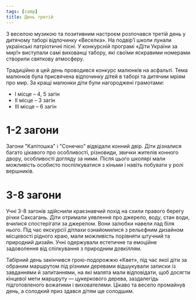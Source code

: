 ```yaml
---
tags: [camp]
title: День третій
---
```


З веселою музикою та позитивним настроєм розпочався третій день у дитячому таборі відпочинку «Веселка». На подвір’ї школи лунали українські патріотичні пісні. У конкурсній програмі «Діти України за мир!» виступали самі вихованці табору, які своїми яскравими номерами створили святкову атмосферу.

Традиційно в цей день проводився конкурс малюнків на асфальті. Тема малюнків була присвячена відпочинку дітей в таборі та дитячим мріям про мир. За кращі малюнки діти були нагороджені грамотами:

- І місце – 4, 5 загін
- ІІ місце – 3 загін
- ІІІ місце – 6 загін

<slideshow id="72157684670261286"></slideshow>

# 1-2 загони

Загони "Капітошка" і "Сонечко" відвідали конний двір. Діти дізналися багато цікавого про особливості, різновиди, звички жителів конного двору, особливості догляду за ними. Після цього школярі мали можливість особисто поспілкуватися з кіньми і навіть побувати у ролі вершників.

<slideshow id="72157681821180363"></slideshow>

# 3-8 загони

Учні 3-8 загонів здійснили краєзнавчий похід на схили правого берегу річки Саксагань. Діти отримали уявлення про джерело, воду, стан води, вчилися спостерігати за джерелом. Вони залюбки навели лад біля нього. Під час екскурсії дітлахи ознайомилися з рельєфним дизайном місцевості рідного краю, мали можливість порівняти штучний та природний дизайн. Учні одержували естетичне та емоційне задоволення від спілкування з природним довкіллям.

Табірний день закінчився грою-подорожжю «Квет», під час якої діти за обраним маршрутом під різними деревами відшукували записки із завданнями й запитаннями, на які малята мали відповідати, щоб досягти кінцевої мети маршруту — цукеркового дерева, заздалегідь підготовленого вожатими і вихователями. Цікаво та весело промайнув день, а солодкий приз здався дітям ще солодшим.

<slideshow id="72157684767673175"></slideshow>
